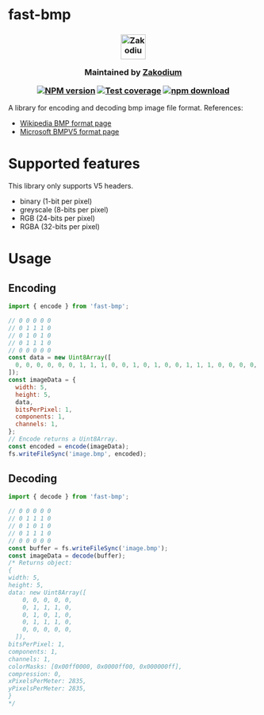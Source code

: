 # fast-bmp

<h3 align="center">

  <a href="https://www.zakodium.com">
    <img src="https://www.zakodium.com/brand/zakodium-logo-white.svg" width="50" alt="Zakodium logo" />
  </a>

  <p>
    Maintained by <a href="https://www.zakodium.com">Zakodium</a>
  </p>

[![NPM version][npm-image]][npm-url]
[![Test coverage][codecov-image]][codecov-url]
[![npm download][download-image]][download-url]

</h3>

A library for encoding and decoding bmp image file format.
References:

- [Wikipedia BMP format page](https://en.wikipedia.org/wiki/BMP_file_format)
- [Microsoft BMPV5 format page](https://learn.microsoft.com/en-us/windows/win32/api/wingdi/ns-wingdi-bitmapv5header)

# Supported features

This library only supports V5 headers.

- binary (1-bit per pixel)
- greyscale (8-bits per pixel)
- RGB (24-bits per pixel)
- RGBA (32-bits per pixel)

# Usage

## Encoding

```js
import { encode } from 'fast-bmp';

// 0 0 0 0 0
// 0 1 1 1 0
// 0 1 0 1 0
// 0 1 1 1 0
// 0 0 0 0 0
const data = new Uint8Array([
  0, 0, 0, 0, 0, 0, 1, 1, 1, 0, 0, 1, 0, 1, 0, 0, 1, 1, 1, 0, 0, 0, 0, 0, 0,
]);
const imageData = {
  width: 5,
  height: 5,
  data,
  bitsPerPixel: 1,
  components: 1,
  channels: 1,
};
// Encode returns a Uint8Array.
const encoded = encode(imageData);
fs.writeFileSync('image.bmp', encoded);
```

## Decoding

```ts
import { decode } from 'fast-bmp';

// 0 0 0 0 0
// 0 1 1 1 0
// 0 1 0 1 0
// 0 1 1 1 0
// 0 0 0 0 0
const buffer = fs.writeFileSync('image.bmp');
const imageData = decode(buffer);
/* Returns object:
{
width: 5,
height: 5,
data: new Uint8Array([
    0, 0, 0, 0, 0, 
    0, 1, 1, 1, 0, 
    0, 1, 0, 1, 0, 
    0, 1, 1, 1, 0, 
    0, 0, 0, 0, 0,
  ]),
bitsPerPixel: 1,
components: 1,
channels: 1,
colorMasks: [0x00ff0000, 0x0000ff00, 0x000000ff],
compression: 0,
xPixelsPerMeter: 2835,
yPixelsPerMeter: 2835,
}
*/
```

[npm-image]: https://img.shields.io/npm/v/fast-bmp.svg?style=flat-square
[npm-url]: https://www.npmjs.com/package/fast-bmp
[codecov-image]: https://img.shields.io/codecov/c/github/image-js/fast-bmp.svg?style=flat-square
[codecov-url]: https://codecov.io/gh/image-js/fast-bmp
[download-image]: https://img.shields.io/npm/dm/fast-bmp.svg?style=flat-square
[download-url]: https://www.npmjs.com/package/fast-bmp
